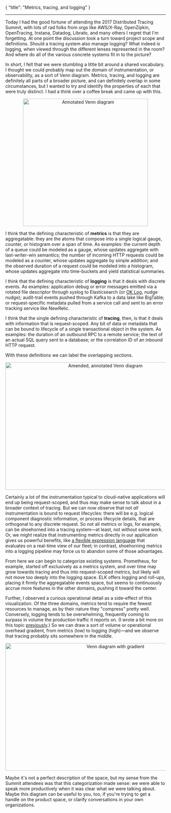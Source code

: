 {
    "title": "Metrics, tracing, and logging"
}

---

Today I had the good fortune of attending the 2017 Distributed Tracing Summit,
 with lots of rad folks from orgs like AWS/X-Ray, OpenZipkin, OpenTracing, Instana, Datadog, Librato,
 and many others I regret that I'm forgetting.
At one point the discussion took a turn toward project scope and definitions. 
Should a tracing system also manage logging? 
What indeed _is_ logging, when viewed through the different lenses represented in the room? 
And where do all of the various concrete systems fit in to the picture?

In short, I felt that we were stumbling a little bit around a shared vocabulary. 
I thought we could probably map out the domain of instrumentation, or observability, as a sort of Venn diagram.
Metrics, tracing, and logging are definitely all parts of a broader picture,
 and can definitely overlap in some circumstances, 
 but I wanted to try and identify the properties of each that were truly distinct. 
I had a think over a coffee break and came up with this.

<center><img src="/img/instrumentation/01.png" width=392 height=400 alt="Annotated Venn diagram" /></center>

I think that the defining characteristic of **metrics** is that they are aggregatable: 
 they are the atoms that compose into a single logical gauge, counter, or histogram over a span of time. 
As examples: 
 the current depth of a queue could be modeled as a gauge, whose updates aggregate with last-writer-win semantics; 
 the number of incoming HTTP requests could be modeled as a counter, whose updates aggregate by simple addition; 
 and the observed duration of a request could be modeled into a histogram, whose updates aggregate into time-buckets and yield statistical summaries.

I think that the defining characteristic of **logging** is that it deals with discrete events. 
As examples: 
 application debug or error messages emitted via a rotated file descriptor through syslog to Elasticsearch 
  (or [OK Log](https://peter.bourgon.org/ok-log), nudge nudge); 
 audit-trail events pushed through Kafka to a data lake like BigTable; 
 or request-specific metadata pulled from a service call and sent to an error tracking service like NewRelic.

I think that the single defining characteristic of **tracing**, then, is that it deals with information that is request-scoped. 
Any bit of data or metadata that can be bound to lifecycle of a single transactional object in the system. 
As examples: 
 the duration of an outbound RPC to a remote service; 
 the text of an actual SQL query sent to a database; 
 or the correlation ID of an inbound HTTP request.

With these definitions we can label the overlapping sections.

<center><img src="/img/instrumentation/02.png" width=613 height=400 alt="Amended, annotated Venn diagram" /></center>

Certainly a lot of the instrumentation typical to cloud-native applications will end up being request-scoped, 
 and thus may make sense to talk about in a broader context of tracing. 
But we can now observe that not _all_ instrumentation is bound to request lifecycles: 
 there will be e.g. logical component diagnostic information, or process lifecycle details,
 that are orthogonal to any discrete request. 
So not all metrics or logs, for example, can be shoehorned into a tracing system&mdash;at least, not without some work. 
Or, we might realize that instrumenting metrics directly in our application gives us powerful benefits, 
 like [a flexible expression language](https://prometheus.io/docs/querying/basics/) 
 that evaluates on a real-time view of our fleet;
 in contrast, shoehorning metrics into a logging pipeline may force us to abandon some of those advantages.

From here we can begin to categorize existing systems. 
Prometheus, for example, started off exclusively as a metrics system,
 and over time may grow towards tracing and thus into request-scoped metrics,
 but likely will not move too deeply into the logging space.
ELK offers logging and roll-ups, placing it firmly the aggregatable events space, 
 but seems to continuously accrue more features in the other domains, pushing it toward the center.

Further, I observed a curious operational detail as a side-effect of this visualization. 
Of the three domains, metrics tend to require the fewest resources to manage, as by their nature they "compress" pretty well. 
Conversely, logging tends to be overwhelming, frequently coming to surpass in volume the production traffic it reports on. 
(I wrote a bit more on this topic [previously](/blog/2016/02/07/logging-v-instrumentation.html).)
So we can draw a sort of volume or operational overhead gradient,
 from metrics (low) to logging (high)&mdash;and we observe that tracing probably sits somewhere in the middle.

<center><img src="/img/instrumentation/03.png" width=676 height=400 alt="Venn diagram with gradient" /></center> 

Maybe it's not a perfect description of the space, but my sense from the Summit attendees was that this categorization made sense:
 we were able to speak more productively when it was clear what we were talking about.
Maybe this diagram can be useful to you, too, if you're trying to get a handle on the product space, or clarify conversations in your own organizations.
